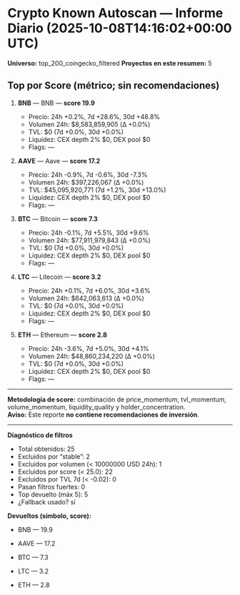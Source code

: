 # Crypto Known Autoscan — Informe Diario (2025-10-08T14:16:02+00:00 UTC)

**Universo:** top_200_coingecko_filtered
**Proyectos en este resumen:** 5

## Top por Score (métrico; sin recomendaciones)

1. **BNB** — BNB — **score 19.9**
   - Precio: 24h +0.2%, 7d +28.6%, 30d +48.8%
   - Volumen 24h: $8,583,859,905 (Δ +0.0%)
   - TVL: $0 (7d +0.0%, 30d +0.0%)
   - Liquidez: CEX depth 2% $0, DEX pool $0
   - Flags: —

2. **AAVE** — Aave — **score 17.2**
   - Precio: 24h -0.9%, 7d -0.6%, 30d -7.3%
   - Volumen 24h: $397,226,067 (Δ +0.0%)
   - TVL: $45,095,920,771 (7d +1.2%, 30d +13.0%)
   - Liquidez: CEX depth 2% $0, DEX pool $0
   - Flags: —

3. **BTC** — Bitcoin — **score 7.3**
   - Precio: 24h -0.1%, 7d +5.5%, 30d +9.6%
   - Volumen 24h: $77,911,979,843 (Δ +0.0%)
   - TVL: $0 (7d +0.0%, 30d +0.0%)
   - Liquidez: CEX depth 2% $0, DEX pool $0
   - Flags: —

4. **LTC** — Litecoin — **score 3.2**
   - Precio: 24h +0.1%, 7d +6.0%, 30d +3.6%
   - Volumen 24h: $642,063,613 (Δ +0.0%)
   - TVL: $0 (7d +0.0%, 30d +0.0%)
   - Liquidez: CEX depth 2% $0, DEX pool $0
   - Flags: —

5. **ETH** — Ethereum — **score 2.8**
   - Precio: 24h -3.6%, 7d +5.0%, 30d +4.1%
   - Volumen 24h: $48,860,234,220 (Δ +0.0%)
   - TVL: $0 (7d +0.0%, 30d +0.0%)
   - Liquidez: CEX depth 2% $0, DEX pool $0
   - Flags: —


---

**Metodología de score:** combinación de price_momentum, tvl_momentum, volume_momentum, liquidity_quality y holder_concentration.  
**Aviso:** Este reporte **no contiene recomendaciones de inversión**.


---
**Diagnóstico de filtros**

- Total obtenidos: 25
- Excluidos por “stable”: 2
- Excluidos por volumen (< 10000000 USD 24h): 1
- Excluidos por score (< 25.0): 22
- Excluidos por TVL 7d (< -0.02): 0
- Pasan filtros fuertes: 0
- Top devuelto (máx 5): 5
- ¿Fallback usado? sí


**Devueltos (símbolo, score):**

- BNB — 19.9

- AAVE — 17.2

- BTC — 7.3

- LTC — 3.2

- ETH — 2.8


